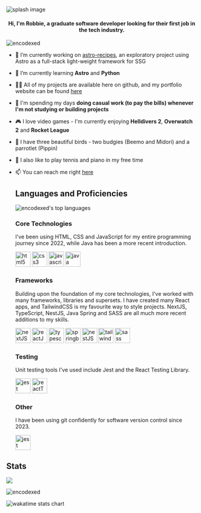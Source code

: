 <img src="https://github.com/encodexed/encodexed/assets/107448691/2f9f9d6d-1f0d-4160-8121-24a4292efb0d" alt="splash image" />

<h4 align="center">Hi, I'm Robbie, a graduate software developer looking for their first job in the tech industry.</h4>

<p align="left"> <img src="https://komarev.com/ghpvc/?username=encodexed&label=Profile%20views&color=0e75b6&style=flat" alt="encodexed" /> </p>

- 🔭 I’m currently working on [astro-recipes](https://github.com/encodexed/astro-recipes), an exploratory project using Astro as a full-stack light-weight framework for SSG

- 🌱 I’m currently learning **Astro** and **Python**

- 👨‍💻 All of my projects are available here on github, and my portfolio website can be found [here](https://alakaslam.io)

- 💬 I'm spending my days **doing casual work (to pay the bills) whenever I'm not studying or building projects**

- 🎮 I love video games - I'm currently enjoying **Helldivers 2**, **Overwatch 2** and **Rocket League**

- 🦜 I have three beautiful birds - two budgies (Beemo and Midori) and a parrotlet (Pippin)

- 🎾 I also like to play tennis and piano in my free time

- 📫 You can reach me right [here](https://www.alakaslam.io/contact)

  <div align="left">
    <h2>Languages and Proficiencies</h2>
    <p><img src="https://github-readme-stats.vercel.app/api/top-langs/?username=encodexed&show_icons=true&locale=en&layout=compact" alt="encodexed's top languages" /></p>
    <h3>Core Technologies</h3>
    <p>I've been using HTML, CSS and JavaScript for my entire programming journey since 2022, while Java has been a more recent introduction.</p>
    <div><img src="https://www.svgrepo.com/show/452228/html-5.svg" alt="html5" width="40" height="40"/> <img src="https://www.svgrepo.com/show/452185/css-3.svg" alt="css3" width="40" height="40"/> <img src="https://www.svgrepo.com/show/349419/javascript.svg" alt="javascript" width="40" height="40"/> <img src="https://www.svgrepo.com/show/303388/java-4-logo.svg" alt="java" width="40" height="40"/></div>
    <h3>Frameworks</h3>
    <p>Building upon the foundation of my core technologies, I've worked with many frameworks, libraries and supersets. I have created many React apps, and TailwindCSS is my favourite way to style projects. NextJS, TypeScript, NestJS, Java Spring and SASS are all much more recent additions to my skills.</p>
    <div><img src="https://github.com/encodexed/encodexed/assets/107448691/988cb0ff-663c-493c-a7dc-8c5a06256b64" alt="nextJS" width="40" height="40"/> <img src="https://www.svgrepo.com/show/354259/react.svg" alt="reactJS" width="40" height="40"/> <img src="https://www.svgrepo.com/show/349540/typescript.svg" alt="typescript" width="40" height="40"/> <img src="https://www.svgrepo.com/show/354380/spring-icon.svg" alt="springboot" width="40" height="40"/> <img src="https://www.svgrepo.com/show/373863/nest-middleware-js.svg" alt="nestJS" width="40" height="40"/> <img src="https://www.svgrepo.com/show/374118/tailwind.svg" alt="tailwindCSS" width="40" height="40"/> <img src="https://www.svgrepo.com/show/349502/sass.svg" alt="sass" width="40" height="40"/></div>
  </div>
  
  <h3>Testing</h3>
    <p>Unit testing tools I've used include Jest and the React Testing Library.</p>
    <div><img src="https://www.svgrepo.com/show/373701/jest-snapshot.svg" alt="jest" width="40" height="40"/> <img src="https://www.svgrepo.com/show/397611/octopus.svg" alt="reactTestingLibrary" width="40" height="40"/></div>
  <h3>Other</h3>
    <p>I have been using git confidently for software version control since 2023.</p>
    <div><img src="https://www.svgrepo.com/show/452210/git.svg" alt="jest" width="40" height="40"/></div>
  </div>

<div>
  <div align="left">
    <h2>Stats</h2>
  </div>
</div>


<p><img src="https://github-readme-stats.vercel.app/api?username=encodexed&show_icons=true&count_private=true" /></p>

<p><img src="https://streak-stats.demolab.com/?user=encodexed" alt="encodexed" /></p>

<p><img src="https://github-readme-stats.vercel.app/api/wakatime?username=encodexed" alt="wakatime stats chart"/></p>
